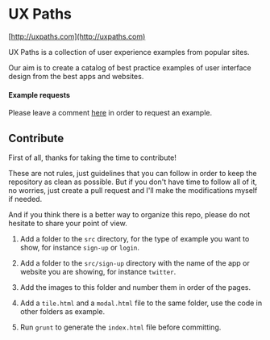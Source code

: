 # UX Paths

[http://uxpaths.com](http://uxpaths.com)

UX Paths is a collection of user experience examples from popular sites.

Our aim is to create a catalog of best practice examples of user interface design from the best apps and websites.

#### Example requests

Please leave a comment [here](https://github.com/oligibson/uxpaths/issues/1) in order to request an example.

## Contribute

First of all, thanks for taking the time to contribute!

These are not rules, just guidelines that you can follow in order to keep the repository as clean as possible. But if you don't have time to follow all of it, no worries, just create a pull request and I'll make the modifications myself if needed.

And if you think there is a better way to organize this repo, please do not hesitate to share your point of view.

1. Add a folder to the `src` directory, for the type of example you want to show, for instance `sign-up` or `login`.

2. Add a folder to the `src/sign-up` directory with the name of the app or website you are showing, for instance `twitter`.

3. Add the images to this folder and number them in order of the pages.

4. Add a `tile.html` and a `modal.html` file to the same folder, use the code in other folders as example.

5. Run `grunt` to generate the `index.html` file before committing.